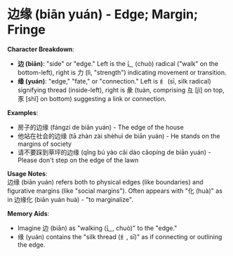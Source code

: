 # **边缘 (biān yuán) - Edge; Margin; Fringe**

**Character Breakdown**:  
- **边 (biān)**: "side" or "edge." Left is the 辶 (chuò) radical ("walk" on the bottom-left), right is 力 (lì, "strength") indicating movement or transition.  
- **缘 (yuán)**: "edge," "fate," or "connection." Left is 纟 (sī, silk radical) signifying thread (inside-left), right is 彖 (tuàn, comprising 彑 [jì] on top, 豕 [shǐ] on bottom) suggesting a link or connection.

**Examples**:  
- 房子的边缘 (fángzi de biān yuán) - The edge of the house  
- 他站在社会的边缘 (tā zhàn zài shèhuì de biān yuán) - He stands on the margins of society  
- 请不要踩到草坪的边缘 (qǐng bú yào cǎi dào cǎopíng de biān yuán) - Please don't step on the edge of the lawn

**Usage Notes**:  
边缘 (biān yuán) refers both to physical edges (like boundaries) and figurative margins (like "social margins"). Often appears with "化 (huà)" as in 边缘化 (biān yuán huà) - "to marginalize".

**Memory Aids**:  
- Imagine 边 (biān) as "walking (辶, chuò)" to the "edge."  
- 缘 (yuán) contains the "silk thread (纟, sī)" as if connecting or outlining the edge.